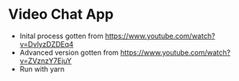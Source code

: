 # Video Chat App

- Inital process gotten from https://www.youtube.com/watch?v=DvlyzDZDEq4
- Advanced version gotten from https://www.youtube.com/watch?v=ZVznzY7EjuY
- Run with yarn